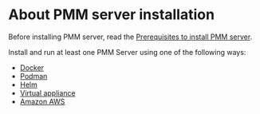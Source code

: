 # About PMM server installation

Before installing PMM server, read the [Prerequisites to install PMM server](prerequisites.md).

Install and run at least one PMM Server using one of the following ways:

- [Docker](docker/index.md)
- [Podman](podman.md)
- [Helm](helm.md)
- [Virtual appliance](virtual/index.md)
- [Amazon AWS](aws/aws.md)


